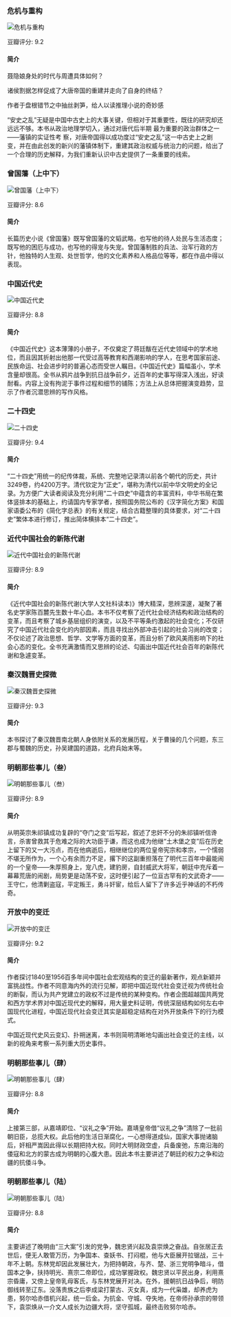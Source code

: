 ### 危机与重构

![危机与重构](https://img1.doubanio.com/view/subject/l/public/s29588539.jpg)

豆瓣评分: 9.2

#### 简介

聂隐娘身处的时代与周遭具体如何？

诸侯割据怎样促成了大唐帝国的重建并走向了自身的终结？

作者于盘根错节之中抽丝剥笋，给人以读推理小说的奇妙感

“安史之乱”无疑是中国中古史上的大事关键，但相对于其重要性，既往的研究却还远远不够。本书从政治地理学切入，通过对唐代后半期 最为重要的政治群体之一——藩镇的实证性考 察，对唐帝国得以成功度过“安史之乱”这一中古史上之剧变，并在由此创发的新兴的藩镇体制下，重建其政治权威与统治力的问题，给出了一个合理的历史解释，为我们重新认识中古史提供了一条重要的线索。



### 曾国藩（上中下）

![曾国藩（上中下）](https://img3.doubanio.com/view/subject/l/public/s1065190.jpg)

豆瓣评分: 8.6

#### 简介

长篇历史小说《曾国藩》既写曾国藩的文韬武略，也写他的待人处民与生活态度；既写他的困厄与成功，也写他的得宠与失宠。曾国藩制胜的兵法、治军行政的方针，他独特的人生观、处世哲学，他的文化素养和人格品位等等，都在作品中得以表现。



### 中国近代史

![中国近代史](https://img3.doubanio.com/view/subject/l/public/s26017441.jpg)

豆瓣评分: 8.8

#### 简介

《中国近代史》这本薄薄的小册子，不仅奠定了蒋廷黻在近代史领域中的学术地位，而且因其折射出他那一代受过高等教育和西潮影响的学人，在思考国家前途、民族命运、社会进步时的普遍心态而受世人瞩目。《中国近代史》篇幅虽小，学术含量却很高。全书从鸦片战争到抗日战争前夕，近百年的史事写得深入浅出，好读耐看。内容上没有拘泥于事件过程和细节的铺陈；方法上从总体把握演变趋势，显示了作者沉潜思辨的写作风格。



### 二十四史

![二十四史](https://img1.doubanio.com/view/subject/l/public/s9449338.jpg)

豆瓣评分: 9.4

#### 简介

“二十四史”用统一的纪传体裁，系统、完整地记录清以前各个朝代的历史，共计3249卷，约4200万字。清代钦定为“正史”，堪称为清代以前中华文明史的全记录。为方便广大读者阅读及充分利用“二十四史”中蕴含的丰富资料，中华书局在繁体竖排本的基础上，约请国内专家学者，按照国务院公布的《汉字简化方案》和国家语委公布的《简化字总表》的有关规定，结合古籍整理的具体要求，对“二十四史”繁体本进行修订，推出简体横排本“二十四史”。



### 近代中国社会的新陈代谢

![近代中国社会的新陈代谢](https://img3.doubanio.com/view/subject/l/public/s1559102.jpg)

豆瓣评分: 8.9

#### 简介

《近代中国社会的新陈代谢(大学人文社科读本)》博大精深，思辨深邃，凝聚了著名史学家陈百麓先生数十年心血。本书不仅考察了近代社会经济结构和政治结构的变革，而且考察了城乡基层组织的演变，以及不平等条约激起的社会变化；不仅研究了中国近代社会变化的内部因素，而且寻找出外部冲击引起的社会习尚的改变；不仅论述了政治思想、哲学、文学等方面的变革，而且分析了欧风美雨影响下的社会心态的变化。全书充满激情而又思辨的论述、勾画出中国近代社会百年的新陈代谢和急遽变革。



### 秦汉魏晋史探微

![秦汉魏晋史探微](https://img3.doubanio.com/view/subject/l/public/s29488720.jpg)

豆瓣评分: 9.3

#### 简介

本书探讨了秦汉魏晋南北朝人身依附关系的发展历程，关于曹操的几个问题，东三郡与蜀魏的历史，孙吴建国的道路，北府兵始末等。



### 明朝那些事儿（叁）

![明朝那些事儿（叁）](https://img3.doubanio.com/view/subject/l/public/s2544553.jpg)

豆瓣评分: 8.9

#### 简介

从明英宗朱祁镇成功复辟的“夺门之变”后写起，叙述了忠奸不分的朱祁镇听信谗言，杀害曾救其于危难之际的大功臣于谦，而这也成为他继“土木堡之变”后在历史上留下的又一大污点，而在他病逝后，相继继位的两位皇帝宪宗和孝宗，一个懦弱不堪无所作为，一个心有余而力不足，撂下的这副重担落在了明代三百年中最能闹的一个皇帝——朱厚照身上，宠八虎，建豹房，自封威武大将军，朝廷中充斥着一幕幕荒唐的闹剧，局势更是动荡不安，这时便引起了一位亘古罕有的文武奇才——王守仁，他清剿盗寇，平定叛王，勇斗奸宦，给后人留下了许多近乎神话的不朽传奇。



### 开放中的变迁

![开放中的变迁](https://img1.doubanio.com/view/subject/l/public/s4591428.jpg)

豆瓣评分: 9.2

#### 简介

作者探讨1840至1956百多年间中国社会宏观结构的变迁的最新著作，观点新颖并富挑战性。作者不同意海内外的流行见解，即把中国近现代社会变迁视为传统社会的断裂，而认为共产党建立的政权不过是传统的某种变构。作者企图超越国共两党和西方学术界对中国近现代史的解释，用大量史料证明，传统深层结构如何左右中国现代化进程，中国近现代社会变迁其实是超稳定结构在对外开放条件下的行为模式。

中国近现代史风云变幻、扑朔迷离，本书则简明清晰地勾画出社会变迁的主线，以新的视角来考察一系列重大历史事件。



### 明朝那些事儿（肆）

![明朝那些事儿（肆）](https://img3.doubanio.com/view/subject/l/public/s2699632.jpg)

豆瓣评分: 8.8

#### 简介

上接第三部，从嘉靖即位、“议礼之争”开始。嘉靖皇帝借“议礼之争”清除了一批前朝旧臣，总揽大权。此后他的生活日渐腐化，一心想得道成仙，国家大事抛诸脑后，奸相严嵩因此得以长期把持大权。同时大明财政空虚，兵备废弛，东南沿海的倭寇和北方的蒙古成为明朝的心腹大患。因此本书主要讲述了朝廷的权力之争和边疆的抗倭斗争。



### 明朝那些事儿（陆）

![明朝那些事儿（陆）](https://img3.doubanio.com/view/subject/l/public/s4428711.jpg)

豆瓣评分: 8.8

#### 简介

主要讲述了晚明由“三大案”引发的党争，魏忠贤兴起及袁崇焕之奋战。自张居正去世后，便无人敢管万历，为争国本、查妖书、打闷棍，他与大臣展开拉锯战，三十年不上朝。东林党却因此发展壮大，为把持朝政，与齐、楚、浙三党明争暗斗，借国本之争，扶持明光、熹宗二帝即位，成功掌握政权。魏忠贤以平民出身，利用熹宗昏庸，又傍上皇帝乳母客氏，与东林党展开对决。在外，援朝抗日战争后，明防御线转至辽东。没落贵族之后李成梁打蒙古、灭女真，成为一代枭雄，却养虎为患，努尔哈赤借机兴起，统一后金。为抗金、守城、夺失地，在帝师孙承宗的带领下，袁崇焕从一介文人成长为边疆大将，坚守孤城，最终击败努尔哈赤。

